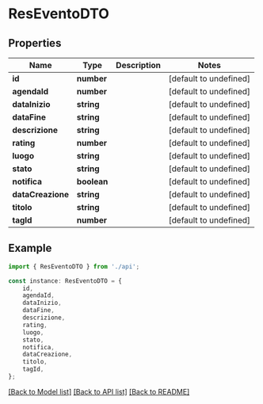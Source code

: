 # ResEventoDTO


## Properties

Name | Type | Description | Notes
------------ | ------------- | ------------- | -------------
**id** | **number** |  | [default to undefined]
**agendaId** | **number** |  | [default to undefined]
**dataInizio** | **string** |  | [default to undefined]
**dataFine** | **string** |  | [default to undefined]
**descrizione** | **string** |  | [default to undefined]
**rating** | **number** |  | [default to undefined]
**luogo** | **string** |  | [default to undefined]
**stato** | **string** |  | [default to undefined]
**notifica** | **boolean** |  | [default to undefined]
**dataCreazione** | **string** |  | [default to undefined]
**titolo** | **string** |  | [default to undefined]
**tagId** | **number** |  | [default to undefined]

## Example

```typescript
import { ResEventoDTO } from './api';

const instance: ResEventoDTO = {
    id,
    agendaId,
    dataInizio,
    dataFine,
    descrizione,
    rating,
    luogo,
    stato,
    notifica,
    dataCreazione,
    titolo,
    tagId,
};
```

[[Back to Model list]](../README.md#documentation-for-models) [[Back to API list]](../README.md#documentation-for-api-endpoints) [[Back to README]](../README.md)
